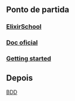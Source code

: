 ## Ponto de partida
### [ElixirSchool](https://elixirschool.com/pt/)
### [Doc oficial](http://elixir-lang.org/docs.html)
### [Getting started](http://elixir-lang.org/getting-started/introduction.html)


## Depois
[BDD](https://github.com/meadsteve/white-bread)
